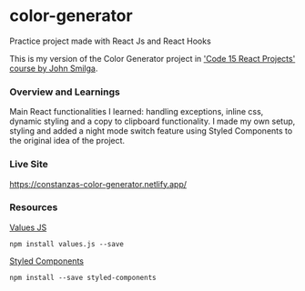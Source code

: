 # color-generator
Practice project made with React Js and React Hooks

This is my version of the Color Generator project in ['Code 15 React Projects' course by John Smilga](https://youtu.be/a_7Z7C_JCyo).

### Overview and Learnings

Main React functionalities I learned: handling exceptions, inline css, dynamic styling and a copy to clipboard functionality. 
I made my own setup, styling and added a night mode switch feature using Styled Components to the original idea of the project.

### Live Site
https://constanzas-color-generator.netlify.app/

### Resources

[Values JS](https://github.com/noeldelgado/values.js)
```
npm install values.js --save
```

[Styled Components](https://styled-components.com/)
```
npm install --save styled-components
```
